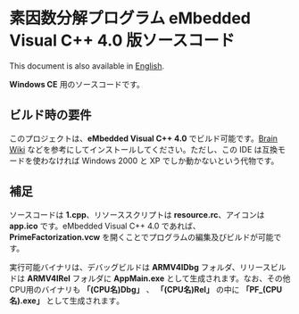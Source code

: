 # 素因数分解プログラム eMbedded Visual C++ 4.0 版ソースコード
This document is also available in [English](readme_en.md).

**Windows CE** 用のソースコードです。

## ビルド時の要件
このプロジェクトは、**eMbedded Visual C++ 4.0** でビルド可能です。[Brain Wiki](https://brain.fandom.com/ja/wiki/Microsoft_eMbedded_Visual_C%2B%2B_4.0) などを参考にしてインストールしてください。ただし、この IDE は互換モードを使わなければ Windows 2000 と XP でしか動かないという代物です。

## 補足
ソースコードは **1.cpp**、リソーススクリプトは **resource.rc**、アイコンは **app.ico** です。eMbedded Visual C++ 4.0 であれば、**PrimeFactorization.vcw** を開くことでプログラムの編集及びビルドが可能です。

実行可能バイナリは、デバッグビルドは **ARMV4IDbg** フォルダ、リリースビルドは **ARMV4IRel** フォルダに **AppMain.exe** として生成されます。なお、その他CPU用のバイナリも **「(CPU名)Dbg」** 、 **「(CPU名)Rel」** の中に **「PF_(CPU名).exe」** として生成されます｡